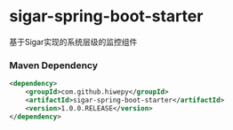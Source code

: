 # sigar-spring-boot-starter

基于Sigar实现的系统层级的监控组件

### Maven Dependency

``` xml
<dependency>
	<groupId>com.github.hiwepy</groupId>
	<artifactId>sigar-spring-boot-starter</artifactId>
	<version>1.0.0.RELEASE</version>
</dependency>
```